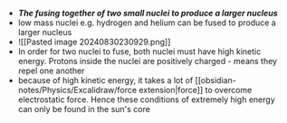 - **_The fusing together of two small nuclei to produce a larger nucleus_**
- low mass nuclei e.g. hydrogen and helium can be fused to produce a larger nucleus
- ![[Pasted image 20240830230929.png]]
- In order for two nuclei to fuse, both nuclei must have high kinetic energy. Protons inside the nuclei are positively charged - means they repel one another
- because of high kinetic energy, it takes a lot of [[obsidian-notes/Physics/Excalidraw/force extension|force]] to overcome electrostatic force. Hence these conditions of extremely high energy can only be found in the sun's core